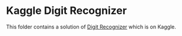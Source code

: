 # Kaggle Digit Recognizer

This folder contains a solution of <a href="https://www.kaggle.com/c/digit-recognizer">Digit Recognizer</a> which is on Kaggle.
